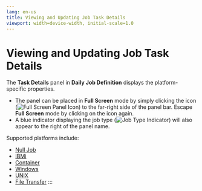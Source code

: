 ```yaml
---
lang: en-us
title: Viewing and Updating Job Task Details
viewport: width=device-width, initial-scale=1.0
---
```


# Viewing and Updating Job Task Details

The **Task Details** panel in **Daily Job Definition** displays the
platform-specific properties.

-   The panel can be placed in **Full Screen** mode by simply clicking
    the icon (![Full Screen Panel Icon     ](../../../Resources/Images/SM/Full-Screen-Mode-Icon.png "Full Screen Panel Icon"))
    to the far-right side of the panel bar. Escape **Full Screen** mode
    by clicking on the icon again.
-   A blue indicator displaying the job type (![Job Type     Indicator](../../../Resources/Images/SM/Daily-Job-Definition-Properties-Indicator2.png "Job Type Indicator"))
    will also appear to the right of the panel name.

Supported platforms include:

-   [Null Job](Viewing-Null-Job-Details.md)
-   [IBMi](Updating-IBMi-Job-Details)
-   [Container](Viewing-Container-Job-Details.md)
-   [Windows](Updating-Windows-Job-Details.md)
-   [UNIX](Updating-UNIX-Job-Details.md)
-   [File Transfer](Updating-File-Transfer-Job-Details.md)
:::

 

